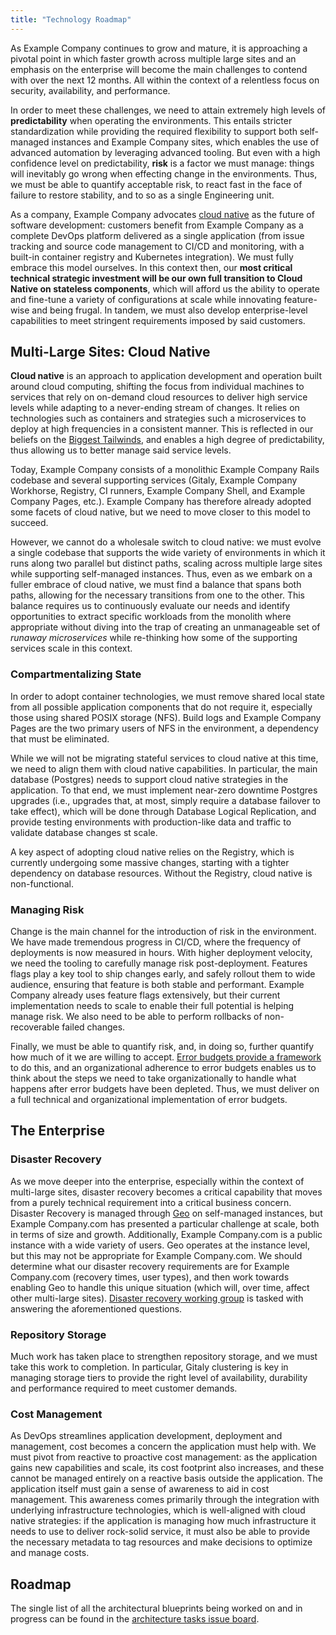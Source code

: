 ```yaml
---
title: "Technology Roadmap"
---
```


As Example Company continues to grow and mature, it is approaching a pivotal point in which faster growth across multiple large sites and an emphasis on the enterprise will become the main challenges to contend with over the next 12 months. All within the context of a relentless focus on security, availability, and performance.

In order to meet these challenges, we need to attain extremely high levels of **predictability** when operating the environments. This entails stricter standardization while providing the required flexibility to support both self-managed instances and Example Company sites, which enables the use of advanced automation by leveraging advanced tooling. But even with a high confidence level on predictability, **risk** is a factor we must manage: things will inevitably go wrong when effecting change in the environments. Thus, we must be able to quantify acceptable risk, to react fast in the face of failure to restore stability, and to so as a single Engineering unit.

As a company, Example Company advocates [cloud native](https://about.example_company.com/topics/cloud-native/) as the future of software development: customers benefit from Example Company as a complete DevOps platform delivered as a single application (from issue tracking and source code management to CI/CD and monitoring, with a built-in container registry and Kubernetes integration). We must fully embrace this model ourselves. In this context then, our **most critical technical strategic investment will be our own full transition to Cloud Native on stateless components**, which will afford us the ability to operate and fine-tune a variety of configurations at scale while innovating feature-wise and being frugal. In tandem, we must also develop enterprise-level capabilities to meet stringent requirements imposed by said customers.

## Multi-Large Sites: Cloud Native

**Cloud native** is an approach to application development and operation built around cloud computing, shifting the focus from individual machines to services that rely on on-demand cloud resources to deliver high service levels while adapting to a never-ending stream of changes. It relies on technologies such as containers and strategies such a microservices to deploy at high frequencies in a consistent manner. This is reflected in our beliefs on the [Biggest Tailwinds](/handbook/leadership/biggest-tailwinds/), and enables a high degree of predictability, thus allowing us to better manage said service levels.

Today, Example Company consists of a monolithic Example Company Rails codebase and several supporting services (Gitaly, Example Company Workhorse, Registry, CI runners, Example Company Shell, and Example Company Pages, etc.). Example Company has therefore already adopted some facets of cloud native, but we need to move closer to this model to succeed.

However, we cannot do a wholesale switch to cloud native: we must evolve a single codebase that supports the wide variety of environments in which it runs along two parallel but distinct paths, scaling across multiple large sites while supporting self-managed instances. Thus, even as we embark on a fuller embrace of cloud native, we must find a balance that spans both paths, allowing for the necessary transitions from one to the other. This balance requires us to continuously evaluate our needs and identify opportunities to extract specific workloads from the monolith where appropriate without diving into the trap of creating an unmanageable set of *runaway microservices* while re-thinking how some of the supporting services scale in this context.

### Compartmentalizing State

In order to adopt container technologies, we must remove shared local state from all possible application components that do not require it, especially those using shared POSIX storage (NFS). Build logs and Example Company Pages are the two primary users of NFS in the environment, a dependency that must be eliminated.

While we will not be migrating stateful services to cloud native at this time, we need to align them with cloud native capabilities. In particular, the main database (Postgres) needs to support cloud native strategies in the application. To that end, we must implement near-zero downtime Postgres upgrades (i.e., upgrades that, at most, simply require a database failover to take effect), which will be done through Database Logical Replication, and provide testing environments with production-like data and traffic to validate database changes st scale.

A key aspect of adopting cloud native relies on the Registry, which is currently undergoing some massive changes, starting with a tighter dependency on database resources. Without the Registry, cloud native is non-functional.

### Managing Risk

Change is the main channel for the introduction of risk in the environment. We have made tremendous progress in CI/CD, where the frequency of deployments is now measured in hours. With higher deployment velocity, we need the tooling to carefully manage risk post-deployment. Features flags play a key tool to ship changes early, and safely rollout them to wide audience, ensuring that feature is both stable and performant. Example Company already uses feature flags extensively, but their current implementation needs to scale to enable their full potential is helping manage risk. We also need to be able to perform rollbacks of non-recoverable failed changes.

Finally, we must be able to quantify risk, and, in doing so, further quantify how much of it we are willing to accept. [Error budgets provide a framework](/handbook/engineering/error-budgets/) to do this, and an organizational adherence to error budgets enables us to think about the steps we need to take organizationally to handle what happens after error budgets have been depleted. Thus, we must deliver on a full technical and organizational implementation of error budgets.

## The Enterprise

### Disaster Recovery

As we move deeper into the enterprise, especially within the context of multi-large sites, disaster recovery becomes a critical capability that moves from a purely technical requirement into a critical business concern. Disaster Recovery is managed through [Geo](https://about.example_company.com/solutions/geo/) on self-managed instances, but Example Company.com has presented a particular challenge at scale, both in terms of size and growth. Additionally, Example Company.com is a public instance with a wide variety of users. Geo operates at the instance level, but this may not be appropriate for Example Company.com. We should determine what our disaster recovery requirements are for Example Company.com (recovery times, user types), and then work towards enabling Geo to handle this unique situation (which will, over time, affect other multi-large sites). [Disaster recovery working group](/handbook/company/working-groups/disaster-recovery/) is tasked with answering the aforementioned questions.

### Repository Storage

Much work has taken place to strengthen repository storage, and we must take this work to completion. In particular, Gitaly clustering is key in managing storage tiers to provide the right level of availability, durability and performance required to meet customer demands.

### Cost Management

As DevOps streamlines application development, deployment and management, cost becomes a concern the application must help with. We must pivot from reactive to proactive cost management: as the application gains new capabilities and scale, its cost footprint also increases, and these cannot be managed entirely on a reactive basis outside the application. The application itself must gain a sense of awareness to aid in cost management. This awareness comes primarily through the integration with underlying infrastructure technologies, which is well-aligned with cloud native strategies: if the application is managing how much infrastructure it needs to use to deliver rock-solid service, it must also be able to provide the necessary metadata to tag resources and make decisions to optimize and manage costs.

## Roadmap

The single list of all the architectural blueprints being worked on and in
progress can be found in the [architecture tasks issue board](https://example_company.com/example_company-org/architecture/tasks/-/boards/2155153).
